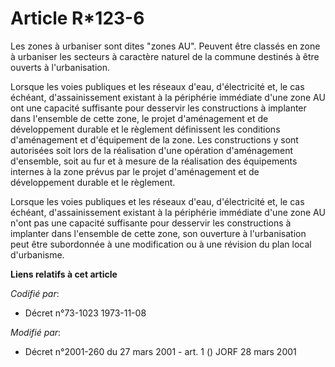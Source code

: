 # Article R*123-6

Les zones à urbaniser sont dites "zones AU". Peuvent être classés en zone à urbaniser les secteurs à caractère naturel de la
commune destinés à être ouverts à l'urbanisation.

Lorsque les voies publiques et les réseaux d'eau, d'électricité et, le cas échéant, d'assainissement existant à la périphérie
immédiate d'une zone AU ont une capacité suffisante pour desservir les constructions à implanter dans l'ensemble de cette
zone, le projet d'aménagement et de développement durable et le règlement définissent les conditions d'aménagement et
d'équipement de la zone. Les constructions y sont autorisées soit lors de la réalisation d'une opération d'aménagement
d'ensemble, soit au fur et à mesure de la réalisation des équipements internes à la zone prévus par le projet d'aménagement
et de développement durable et le règlement.

Lorsque les voies publiques et les réseaux d'eau, d'électricité et, le cas échéant, d'assainissement existant à la périphérie
immédiate d'une zone AU n'ont pas une capacité suffisante pour desservir les constructions à implanter dans l'ensemble de
cette zone, son ouverture à l'urbanisation peut être subordonnée à une modification ou à une révision du plan local
d'urbanisme.

**Liens relatifs à cet article**

_Codifié par_:

  - Décret n°73-1023 1973-11-08

_Modifié par_:

  - Décret n°2001-260 du 27 mars 2001 - art. 1 () JORF 28 mars 2001

